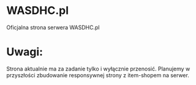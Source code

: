 # WASDHC.pl
Oficjalna strona serwera WASDHC.pl

# Uwagi:
Strona aktualnie ma za zadanie tylko i wyłącznie przenosić. Planujemy w przyszłości zbudowanie responsywnej strony z item-shopem na serwer.
